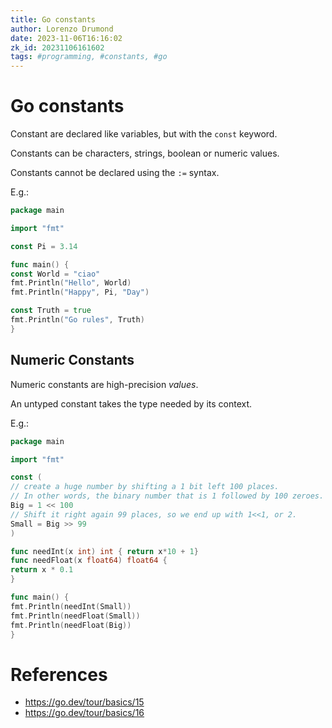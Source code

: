 ```yaml
---
title: Go constants
author: Lorenzo Drumond
date: 2023-11-06T16:16:02
zk_id: 20231106161602
tags: #programming, #constants, #go
---
```



# Go constants
Constant are declared like variables, but with the `const` keyword.

Constants can be characters, strings, boolean or numeric values.

Constants cannot be declared using the `:=` syntax.

E.g.:
```go
package main

import "fmt"

const Pi = 3.14

func main() {
const World = "ciao"
fmt.Println("Hello", World)
fmt.Println("Happy", Pi, "Day")

const Truth = true
fmt.Println("Go rules", Truth)
}
```

## Numeric Constants
Numeric constants are high-precision _values_.

An untyped constant takes the type needed by its context.

E.g.:
```go
package main

import "fmt"

const (
// create a huge number by shifting a 1 bit left 100 places.
// In other words, the binary number that is 1 followed by 100 zeroes.
Big = 1 << 100
// Shift it right again 99 places, so we end up with 1<<1, or 2.
Small = Big >> 99
)

func needInt(x int) int { return x*10 + 1}
func needFloat(x float64) float64 {
return x * 0.1
}

func main() {
fmt.Println(needInt(Small))
fmt.Println(needFloat(Small))
fmt.Println(needFloat(Big))
}
```

# References
- https://go.dev/tour/basics/15
- https://go.dev/tour/basics/16
